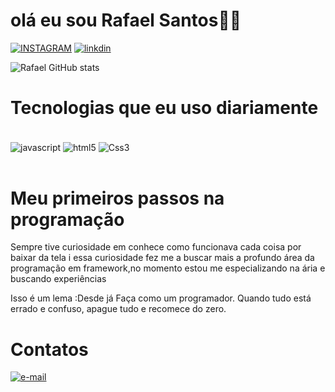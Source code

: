 # olá eu sou Rafael Santos👋🙂

[![INSTAGRAM](https://img.shields.io/badge/Instagram-E4405F?style=for-the-badge&logo=instagram&logoColor=white)](https://instagram.com/dev_raffa)
[![linkdin](https://img.shields.io/badge/LinkedIn-0077B5?style=for-the-badge&logo=linkedin&logoColor=white)](https://www.linkedin.com/in/rafael-pereira-santos-b13198234)

![Rafael GitHub stats](https://github-readme-stats.vercel.app/api?username=pollar&show_icons=true&theme=blue-green)

# Tecnologias que eu uso diariamente

<div style="desplay:inline-block"><br/>
<img align="center"   alt="javascript" src="https://img.shields.io/badge/JavaScript-F7DF1E?style=for-the-badge&logo=javascript&logoColor=black"/>
<img align="center"   alt="html5" src="https://img.shields.io/badge/HTML5-E34F26?style=for-the-badge&logo=html5&logoColor=white"/>
<img align="center"   alt="Css3" src="https://img.shields.io/badge/CSS3-1572B6?style=for-the-badge&logo=css3&logoColor=white"/>
</div>
<br/>

# Meu primeiros passos na programação

Sempre tive curiosidade em conhece como funcionava cada coisa por baixar da tela i essa curiosidade fez me a buscar mais a profundo área da programação em framework,no momento estou me especializando na ária e buscando experiências

Isso é um lema :Desde já Faça como um programador. Quando tudo está errado e confuso, apague tudo e recomece do zero.<br/>

# Contatos

[![e-mail](https://img.shields.io/badge/Gmail-D14836?style=for-the-badge&logo=gmail&logoColor=white)](https://rafaelsilvasantospkd@gmail.com)

